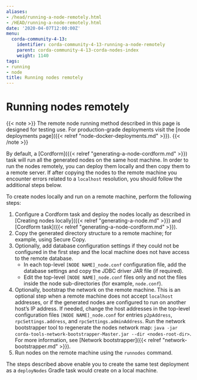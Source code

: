 ```yaml
---
aliases:
- /head/running-a-node-remotely.html
- /HEAD/running-a-node-remotely.html
date: '2020-04-07T12:00:00Z'
menu:
  corda-community-4-13:
    identifier: corda-community-4-13-running-a-node-remotely
    parent: corda-community-4-13-corda-nodes-index
    weight: 1140
tags:
- running
- node
title: Running nodes remotely
---
```


# Running nodes remotely

{{< note >}}
The remote node running method described in this page is designed for testing use. For production-grade deployments visit the [node deployments page]({{< relref "node-docker-deployments.md" >}}).
{{< /note >}}

By default, a [Cordform]({{< relref "generating-a-node-cordform.md" >}}) task will run all the generated nodes on the same host machine.
In order to run the nodes remotely, you can deploy them locally and then copy them to a remote server.
If after copying the nodes to the remote machine you encounter errors related to a `localhost` resolution, you should follow the additional steps below.

To create nodes locally and run on a remote machine, perform the following steps:

1. Configure a Cordform task and deploy the nodes locally as described in [Creating nodes locally]({{< relref "generating-a-node.md" >}}) and [Cordform task]({{< relref "generating-a-node-cordform.md" >}}).
2. Copy the generated directory structure to a remote machine; for example, using Secure Copy.
3. Optionally, add database configuration settings if they could not be configured in the first step and the local machine does not have access to the remote database.
   * In each top-level `[NODE NAME]_node.conf` configuration file, add the database settings and copy the JDBC driver JAR file (if required).
   * Edit the top-level `[NODE NAME]_node.conf` files only and not the files inside the node sub-directories (for example, `node.conf`).
4. Optionally, bootstrap the network on the remote machine. This is an optional step when a remote machine does not accept `localhost` addresses, or if the generated nodes are configured to run on another host’s IP address. If needed, change the host addresses in the top-level configuration files `[NODE NAME]_node.conf` for entries `p2pAddress`, `rpcSettings.address`, and  `rpcSettings.adminAddress`. Run the network bootstrapper tool to regenerate the nodes network map: `java -jar corda-tools-network-bootstrapper-Master.jar --dir <nodes-root-dir>`. For more information, see [Network bootstrapper]({{< relref "network-bootstrapper.md" >}}).
5. Run nodes on the remote machine using the `runnodes` command.

The steps described above enable you to create the same test deployment as a `deployNodes` Gradle task would create on a local machine.
